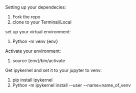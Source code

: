 Setting up your dependecies:

1. Fork the repo
2. clone to your Terminal/Local

set up your virtual environment:

1. Python -m venv {env}

Activate your environment:

1. source {env}/bin/activate

Get ipykernel and set it to your jupyter to venv:

1. pip install ipykernel
2. Python -m ipykernel install --user --name=name_of_venv



